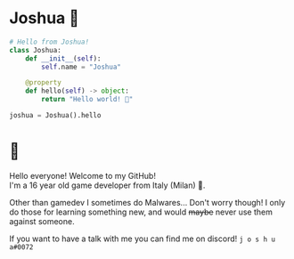 # **Joshua 🍑** 

```py
# Hello from Joshua!
class Joshua:
    def __init__(self):
        self.name = "Joshua"

    @property
    def hello(self) -> object:
        return "Hello world! 🥠"

joshua = Joshua().hello
```

# 🍕
Hello everyone! Welcome to my GitHub!</br>
I'm a 16 year old game developer from Italy (Milan) 🤌.

Other than gamedev I sometimes do Malwares... Don't worry though! I only do those for learning something new, and would ~~maybe~~ never use them against someone. 

If you want to have a talk with me you can find me on discord! ``j o s h u a#0072``

